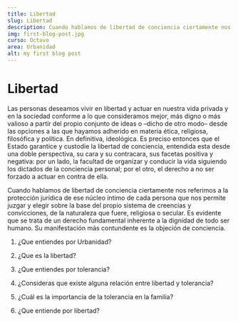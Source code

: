 ```yaml
---
title: Libertad
slug: Libertad
description: Cuando hablamos de libertad de conciencia ciertamente nos referimos a la protección jurídica de ese núcleo íntimo de cada persona que nos permite juzgar y elegir sobre la base del propio sistema de creencias y convicciones, de la naturaleza que fuere, religiosa o secular. Es evidente que se trata de un derecho fundamental inherente a la dignidad de todo ser humano. Su manifestación más contundente es la objeción de conciencia.
img: first-blog-post.jpg
curso: Octavo
area: Urbanidad
alt: my first blog post
---
```


# Libertad

Las personas deseamos vivir en libertad y actuar en nuestra vida privada y en la sociedad conforme a lo que consideramos mejor, más digno o más valioso a partir del propio conjunto de ideas o –dicho de otro modo– desde las opciones a las que hayamos adherido en materia ética, religiosa, filosófica y política. En definitiva, ideológica. Es preciso entonces que el Estado garantice y custodie la libertad de conciencia, entendida esta desde una doble perspectiva, su cara y su contracara, sus facetas positiva y negativa: por un lado, la facultad de organizar y conducir la vida siguiendo los dictados de la conciencia personal; por el otro, el derecho a no ser forzado a actuar en contra de ella.

Cuando hablamos de libertad de conciencia ciertamente nos referimos a la protección jurídica de ese núcleo íntimo de cada persona que nos permite juzgar y elegir sobre la base del propio sistema de creencias y convicciones, de la naturaleza que fuere, religiosa o secular. Es evidente que se trata de un derecho fundamental inherente a la dignidad de todo ser humano. Su manifestación más contundente es la objeción de conciencia.



1. ¿Que entiendes por Urbanidad?

   



2. ¿Que es la libertad?





3. ¿Que entiendes por tolerancia?





4. ¿Consideras que existe alguna relación entre libertad y tolerancia?





5. ¿Cuál  es la importancia de la tolerancia en la familia?





6. ¿Que entiende por libertad?